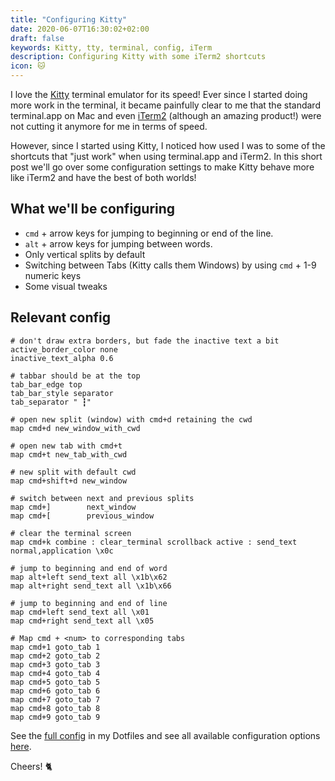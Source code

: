 ```yaml
---
title: "Configuring Kitty"
date: 2020-06-07T16:30:02+02:00
draft: false
keywords: Kitty, tty, terminal, config, iTerm
description: Configuring Kitty with some iTerm2 shortcuts
icon: 🐱
---
```


I love the [Kitty](https://sw.kovidgoyal.net/kitty/) terminal emulator for its speed! Ever since I started doing more work in the terminal, it became painfully clear to me that the standard terminal.app on Mac and even [iTerm2](https://www.iterm2.com/) (although an amazing product!) were not cutting it anymore for me in terms of speed. 

However, since I started using Kitty, I noticed how used I was to some of the shortcuts that "just work" when using terminal.app and iTerm2. In this short post we'll go over some configuration settings to make Kitty behave more like iTerm2 and have the best of both worlds!

## What we'll be configuring

* `cmd` + arrow keys for jumping to beginning or end of the line.
* `alt` + arrow keys for jumping between words.
* Only vertical splits by default
* Switching between Tabs (Kitty calls them Windows)
by using `cmd` + 1-9 numeric keys
* Some visual tweaks

## Relevant config

```text
# don't draw extra borders, but fade the inactive text a bit
active_border_color none
inactive_text_alpha 0.6

# tabbar should be at the top
tab_bar_edge top
tab_bar_style separator
tab_separator " ┇"

# open new split (window) with cmd+d retaining the cwd
map cmd+d new_window_with_cwd

# open new tab with cmd+t
map cmd+t new_tab_with_cwd

# new split with default cwd
map cmd+shift+d new_window

# switch between next and previous splits
map cmd+]        next_window
map cmd+[        previous_window

# clear the terminal screen
map cmd+k combine : clear_terminal scrollback active : send_text normal,application \x0c

# jump to beginning and end of word
map alt+left send_text all \x1b\x62
map alt+right send_text all \x1b\x66

# jump to beginning and end of line
map cmd+left send_text all \x01
map cmd+right send_text all \x05

# Map cmd + <num> to corresponding tabs
map cmd+1 goto_tab 1
map cmd+2 goto_tab 2
map cmd+3 goto_tab 3
map cmd+4 goto_tab 4
map cmd+5 goto_tab 5
map cmd+6 goto_tab 6
map cmd+7 goto_tab 7
map cmd+8 goto_tab 8
map cmd+9 goto_tab 9
```

See the [full config](https://github.com/Tmw/dotfiles/blob/master/.config/kitty/kitty.conf) in my Dotfiles and see all available configuration options [here](https://sw.kovidgoyal.net/kitty/conf.html).

Cheers! 🐈
